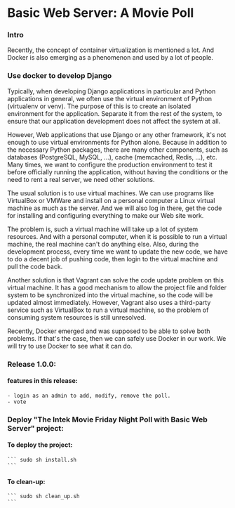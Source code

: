 # Basic Web Server: A Movie Poll

### Intro

Recently, the concept of container virtualization is mentioned a lot. And Docker is also emerging as a phenomenon and used by a lot of people.


### Use docker to develop Django

Typically, when developing Django applications in particular and Python applications in general, we often use the virtual environment of Python (virtualenv or venv). The purpose of this is to create an isolated environment for the application. Separate it from the rest of the system, to ensure that our application development does not affect the system at all.

However, Web applications that use Django or any other framework, it's not enough to use virtual environments for Python alone. Because in addition to the necessary Python packages, there are many other components, such as databases (PostgreSQL, MySQL, ...), cache (memcached, Redis, ...), etc. Many times, we want to configure the production environment to test it before officially running the application, without having the conditions or the need to rent a real server, we need other solutions.

The usual solution is to use virtual machines. We can use programs like VirtualBox or VMWare and install on a personal computer a Linux virtual machine as much as the server. And we will also log in there, get the code for installing and configuring everything to make our Web site work.

The problem is, such a virtual machine will take up a lot of system resources. And with a personal computer, when it is possible to run a virtual machine, the real machine can't do anything else. Also, during the development process, every time we want to update the new code, we have to do a decent job of pushing code, then login to the virtual machine and pull the code back.

Another solution is that Vagrant can solve the code update problem on this virtual machine. It has a good mechanism to allow the project file and folder system to be synchronized into the virtual machine, so the code will be updated almost immediately. However, Vagrant also uses a third-party service such as VirtualBox to run a virtual machine, so the problem of consuming system resources is still unresolved.

Recently, Docker emerged and was supposed to be able to solve both problems. If that's the case, then we can safely use Docker in our work. We will try to use Docker to see what it can do.

### Release 1.0.0:

#### features in this release:
    - login as an admin to add, modify, remove the poll.
    - vote

### Deploy "The Intek Movie Friday Night Poll with Basic Web Server" project:

#### To deploy the project:
    ``` sudo sh install.sh
    ```

#### To clean-up:
    ``` sudo sh clean_up.sh
    ```

